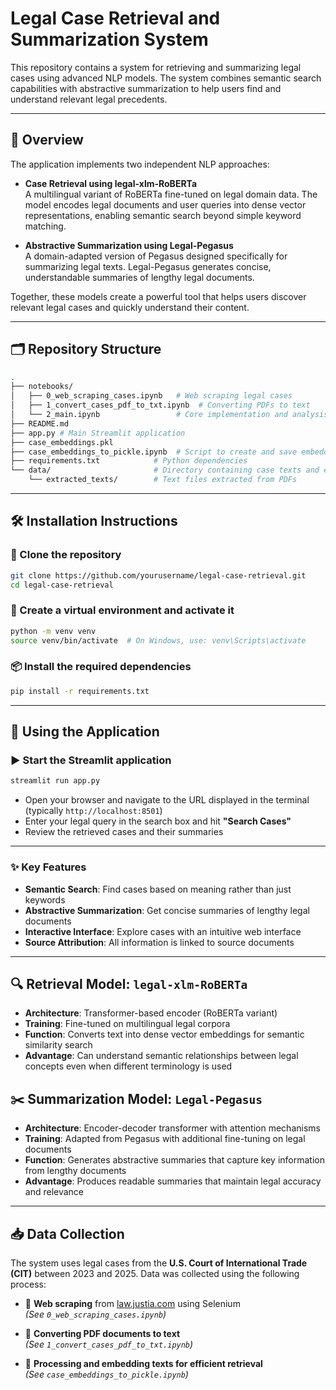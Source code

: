 # Legal Case Retrieval and Summarization System

This repository contains a system for retrieving and summarizing legal cases using advanced NLP models. The system combines semantic search capabilities with abstractive summarization to help users find and understand relevant legal precedents.

---

## 🧠 Overview

The application implements two independent NLP approaches:

- **Case Retrieval using legal-xlm-RoBERTa**  
  A multilingual variant of RoBERTa fine-tuned on legal domain data. The model encodes legal documents and user queries into dense vector representations, enabling semantic search beyond simple keyword matching.

- **Abstractive Summarization using Legal-Pegasus**  
  A domain-adapted version of Pegasus designed specifically for summarizing legal texts. Legal-Pegasus generates concise, understandable summaries of lengthy legal documents.

Together, these models create a powerful tool that helps users discover relevant legal cases and quickly understand their content.

---

## 🗂️ Repository Structure
```bash
.
├── notebooks/
│   ├── 0_web_scraping_cases.ipynb   # Web scraping legal cases
│   ├── 1_convert_cases_pdf_to_txt.ipynb  # Converting PDFs to text
│   └── 2_main.ipynb                 # Core implementation and analysis
├── README.md 
├── app.py # Main Streamlit application
├── case_embeddings.pkl                      
├── case_embeddings_to_pickle.ipynb  # Script to create and save embeddings
├── requirements.txt            # Python dependencies
└── data/                       # Directory containing case texts and embeddings
    └── extracted_texts/        # Text files extracted from PDFs
```
---

## 🛠️ Installation Instructions

### 📁 Clone the repository

```bash
git clone https://github.com/yourusername/legal-case-retrieval.git
cd legal-case-retrieval
```

### 🧪 Create a virtual environment and activate it

```bash
python -m venv venv
source venv/bin/activate  # On Windows, use: venv\Scripts\activate
```
### 📦 Install the required dependencies

```bash
pip install -r requirements.txt
```
---

## 🚀 Using the Application 
### ▶️ Start the Streamlit application

```bash
streamlit run app.py
```

- Open your browser and navigate to the URL displayed in the terminal (typically `http://localhost:8501`)
- Enter your legal query in the search box and hit **"Search Cases"**
- Review the retrieved cases and their summaries

---

### ✨ Key Features

- **Semantic Search**: Find cases based on meaning rather than just keywords  
- **Abstractive Summarization**: Get concise summaries of lengthy legal documents  
- **Interactive Interface**: Explore cases with an intuitive web interface  
- **Source Attribution**: All information is linked to source documents  

---
## 🔍 Retrieval Model: `legal-xlm-RoBERTa`

- **Architecture**: Transformer-based encoder (RoBERTa variant)  
- **Training**: Fine-tuned on multilingual legal corpora  
- **Function**: Converts text into dense vector embeddings for semantic similarity search  
- **Advantage**: Can understand semantic relationships between legal concepts even when different terminology is used  

## ✂️ Summarization Model: `Legal-Pegasus`

- **Architecture**: Encoder-decoder transformer with attention mechanisms  
- **Training**: Adapted from Pegasus with additional fine-tuning on legal documents  
- **Function**: Generates abstractive summaries that capture key information from lengthy documents  
- **Advantage**: Produces readable summaries that maintain legal accuracy and relevance  

---

## 📥 Data Collection

The system uses legal cases from the **U.S. Court of International Trade (CIT)** between 2023 and 2025. Data was collected using the following process:

- 🔎 **Web scraping** from [law.justia.com](https://law.justia.com) using Selenium  
  *(See `0_web_scraping_cases.ipynb`)*

- 📄 **Converting PDF documents to text**  
  *(See `1_convert_cases_pdf_to_txt.ipynb`)*

- 🧠 **Processing and embedding texts for efficient retrieval**  
  *(See `case_embeddings_to_pickle.ipynb`)*
